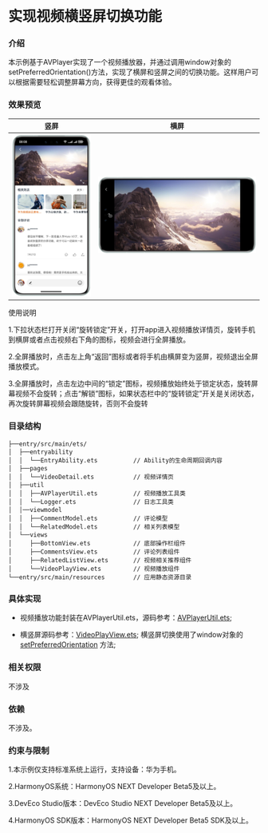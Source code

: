 # 实现视频横竖屏切换功能

### 介绍

本示例基于AVPlayer实现了一个视频播放器，并通过调用window对象的setPreferredOrientation()方法，实现了横屏和竖屏之间的切换功能。这样用户可以根据需要轻松调整屏幕方向，获得更佳的观看体验。

### 效果预览

| 竖屏                                                | 横屏                                                  | 
|---------------------------------------------------|-----------------------------------------------------|
| ![portrait.png](screenshots/devices/portrait.png) | ![landscape.png](screenshots/devices/landscape.png) |

使用说明

1.下拉状态栏打开关闭“旋转锁定”开关，打开app进入视频播放详情页，旋转手机到横屏或者点击视频右下角的图标，视频会进行全屏播放。

2.全屏播放时，点击左上角“返回”图标或者将手机由横屏变为竖屏，视频退出全屏播放模式。

3.全屏播放时，点击左边中间的“锁定”图标，视频播放始终处于锁定状态，旋转屏幕视频不会旋转；点击“解锁”图标，如果状态栏中的“旋转锁定”开关是关闭状态，再次旋转屏幕视频会跟随旋转，否则不会旋转

### 目录结构

```
├──entry/src/main/ets/
│  ├──entryability
│  │  └──EntryAbility.ets          // Ability的生命周期回调内容
│  ├──pages
│  │  └──VideoDetail.ets           // 视频详情页
│  ├──util 
│  │  ├──AVPlayerUtil.ets          // 视频播放工具类     
│  │  └──Logger.ets                // 日志工具类
│  │──viewmodel                  
│  │  ├──CommentModel.ets          // 评论模型
│  │  └──RelatedModel.ets          // 相关列表模型
│  └──views                 
│     ├──BottomView.ets            // 底部操作栏组件
│     ├──CommentsView.ets          // 评论列表组件
│     ├──RelatedListView.ets       // 视频相关推荐组件
│     └──VideoPlayView.ets         // 视频播放组件
└──entry/src/main/resources        // 应用静态资源目录
```

### 具体实现

* 视频播放功能封装在AVPlayerUtil.ets，源码参考：[AVPlayerUtil.ets](entry/src/main/ets/utils/AVPlayerUtil.ets);

* 横竖屏源码参考：[VideoPlayView.ets](entry/src/main/ets/views/VideoPlayView.ets);
  横竖屏切换使用了window对象的[setPreferredOrientation](https://developer.huawei.com/consumer/cn/doc/harmonyos-references-V5/js-apis-window-V5#setpreferredorientation9-1)
  方法;

### 相关权限

不涉及

### 依赖

不涉及。

### 约束与限制

1.本示例仅支持标准系统上运行，支持设备：华为手机。

2.HarmonyOS系统：HarmonyOS NEXT Developer Beta5及以上。

3.DevEco Studio版本：DevEco Studio NEXT Developer Beta5及以上。

4.HarmonyOS SDK版本：HarmonyOS NEXT Developer Beta5 SDK及以上。



